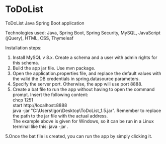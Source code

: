 # ToDoList
ToDoList Java Spring Boot application  

Technologies used: Java, Spring Boot, Spring Security, MySQL, JavaScript (jQuery), HTML, CSS, Thymeleaf  

Installation steps:  

1. Install MySQL v 8.x. Create a schema and a user with admin rights for this schema.
2. Build the app jar file. Use mvn package.  
3. Open the application.properties file, and replace the default values with the valid the DB credentials in spring.datasource parameters.
4. Specify the server port. Otherwise, the app will use port 8888. 
5. Create a bat file to run the app without having to open the command prompt. Insert the following content:  
  chcp 1251  
  start http://localhost:8888  
  java -jar "C:\Users\Igor\Desktop\ToDoList_1.5.jar". Remember to replace the path to the jar file with the actual address.  
The example above is given for Windows, so it can be run in a Linux terminal like this: java -jar *<Path-to-file>*.  
  
5.Once the bat file is created, you can run the app by simply clicking it. 
